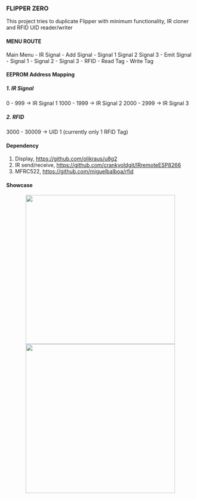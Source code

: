 
### FLIPPER ZERO

This project tries to duplicate Flipper with minimum functionality, IR cloner and RFID UID reader/writer

#### MENU ROUTE

Main Menu - IR Signal - Add Signal - Signal 1
                                      Signal 2
                                      Signal 3
                      - Emit Signal - Signal 1
                                    - Signal 2
                                    - Signal 3
          - RFID - Read Tag
                  - Write Tag

#### EEPROM Address Mapping

##### 1. IR Signal

0     - 999   -> IR Signal 1
1000  - 1999  -> IR Signal 2
2000  - 2999  -> IR Signal 3

##### 2. RFID

3000  - 30009 -> UID 1 (currently only 1 RFID Tag) 

#### Dependency

1. Display, https://github.com/olikraus/u8g2
2. IR send/receive, https://github.com/crankyoldgit/IRremoteESP8266
3. MFRC522, https://github.com/miguelbalboa/rfid

#### Showcase

<div style="text-align:center">
  <img src="https://github.com/ahmadfathan/flipper-zero/blob/9742cb3e889354f63acfe1f884749bedc68e0789/images/image1.jpeg" width="400">
  <img src="https://github.com/ahmadfathan/flipper-zero/blob/9742cb3e889354f63acfe1f884749bedc68e0789/images/image2.jpeg" width="400">
</div>
